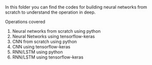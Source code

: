 In this folder you can find the codes for building neural networks from scratch to understand the operation in deep.

Operations covered 
1. Neural networks from scratch using python
2. Neural Networks using tensorflow-keras
3. CNN from scratch using python
4. CNN using tensorflow-keras
5. RNN/LSTM using python
6. RNN/LSTM using tensorflow-keras